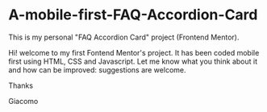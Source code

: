 # A-mobile-first-FAQ-Accordion-Card
This is my personal "FAQ Accordion Card" project (Frontend Mentor).

Hi! welcome to my first Fontend Mentor's project.
It has been coded mobile first using HTML, CSS and Javascript.
Let me know what you think about it and how can be improved: suggestions are welcome.

Thanks

Giacomo
